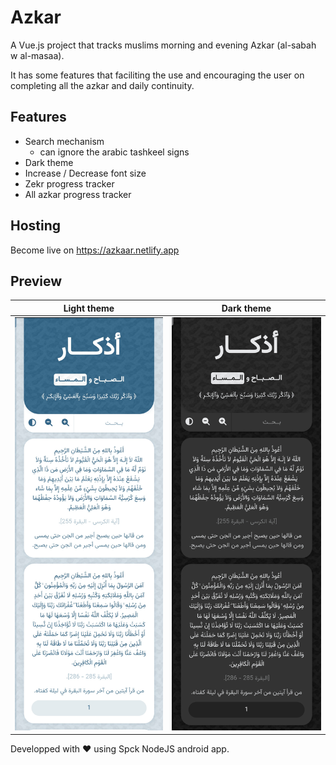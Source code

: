 # Azkar

A Vue.js project that tracks muslims morning and evening Azkar (al-sabah w al-masaa).

It has some features that faciliting the use and encouraging the user on completing all the azkar and daily continuity.

## Features

- Search mechanism
  - can ignore the arabic tashkeel signs
- Dark theme
- Increase / Decrease font size
- Zekr progress tracker
- All azkar progress tracker

## Hosting

Become live on https://azkaar.netlify.app

## Preview

| Light theme                               | Dark theme                                          |
| ----------------------------------------- | --------------------------------------------------- |
| ![Screenshot](screenshots/Screenshot.jpg) | ![Screenshot-dark](screenshots/Screenshot-dark.jpg) |

Developped with &hearts; using Spck NodeJS android app.

